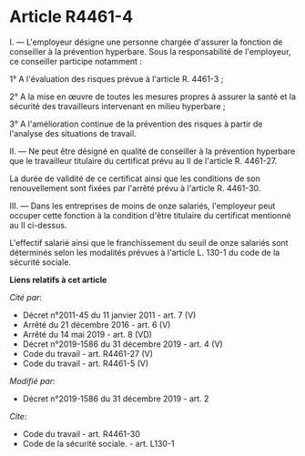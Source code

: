 # Article R4461-4

I. ― L'employeur désigne une personne chargée d'assurer la fonction de conseiller à la prévention hyperbare. Sous la
responsabilité de l'employeur, ce conseiller participe notamment : 

1° A l'évaluation des risques prévue à l'article R. 4461-3 ; 

2° A la mise en œuvre de toutes les mesures propres à assurer la santé et la sécurité des travailleurs intervenant en milieu
hyperbare ; 

3° A l'amélioration continue de la prévention des risques à partir de l'analyse des situations de travail. 

II. ― Ne peut être désigné en qualité de conseiller à la prévention hyperbare que le travailleur titulaire du certificat
prévu au II de l'article R. 4461-27. 

La durée de validité de ce certificat ainsi que les conditions de son renouvellement sont fixées par l'arrêté prévu à
l'article R. 4461-30. 

III. ― Dans les entreprises de moins de onze salariés, l'employeur peut occuper cette fonction à la condition d'être
titulaire du certificat mentionné au II ci-dessus. 

L'effectif salarié ainsi que le franchissement du seuil de onze salariés sont déterminés selon les modalités prévues à
l'article L. 130-1 du code de la sécurité sociale.

**Liens relatifs à cet article**

_Cité par_:

  - Décret n°2011-45 du 11 janvier 2011 - art. 7 (V)
  - Arrêté du 21 décembre 2016 - art. 6 (V)
  - Arrêté du 14 mai 2019 - art. 8 (VD)
  - Décret n°2019-1586 du 31 décembre 2019 - art. 4 (V)
  - Code du travail - art. R4461-27 (V)
  - Code du travail - art. R4461-5 (V)

_Modifié par_:

  - Décret n°2019-1586 du 31 décembre 2019 - art. 2

_Cite_:

  - Code du travail - art. R4461-30
  - Code de la sécurité sociale. - art. L130-1
